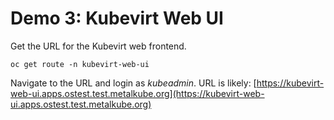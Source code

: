 # Demo 3: Kubevirt Web UI

Get the URL for the Kubevirt web frontend.
```
oc get route -n kubevirt-web-ui
```

Navigate to the URL and login as _kubeadmin_. URL is likely:
[https://kubevirt-web-ui.apps.ostest.test.metalkube.org](https://kubevirt-web-ui.apps.ostest.test.metalkube.org)
